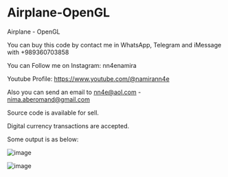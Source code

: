 # Airplane-OpenGL
Airplane - OpenGL

You can buy this code by contact me in WhatsApp, Telegram and iMessage with +989360703858

You can Follow me on Instagram: nn4enamira

Youtube Profile: https://www.youtube.com/@namirann4e

Also you can send an email to nn4e@aol.com - nima.aberomand@gmail.com

Source code is available for sell.

Digital currency transactions are accepted.

Some output is as below:

![image](https://github.com/user-attachments/assets/af608b6a-3fd7-438a-9127-ed5368b59c3c)

![image](https://github.com/user-attachments/assets/54bd3d3d-4b95-4048-89d1-290c960cb5a4)
